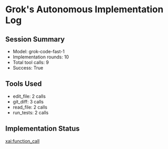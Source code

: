 # Grok's Autonomous Implementation Log

## Session Summary

- Model: grok-code-fast-1
- Implementation rounds: 10
- Total tool calls: 9
- Success: True

## Tools Used

- edit_file: 2 calls
- git_diff: 3 calls
- read_file: 2 calls
- run_tests: 2 calls

## Implementation Status

<xai:function_call>
